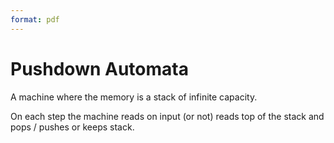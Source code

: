 ```yaml
---
format: pdf
---
```


# Pushdown Automata
A machine where the memory is a stack of infinite capacity.

On each step the machine reads on input (or not) reads top of the stack and pops / pushes or keeps stack.